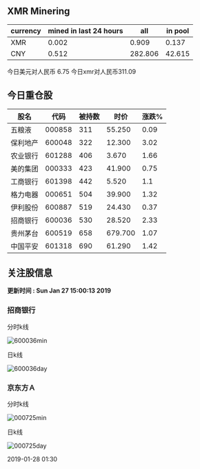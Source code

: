 ## XMR Minering

|currency|mined in last 24 hours|all|in pool|
|---|---|---|---|
|XMR|0.002|0.909|0.137|
|CNY|0.512|282.806|42.615|

今日美元对人民币 6.75	今日xmr对人民币311.09


## 今日重仓股 

|股名|代码|被持数|时价|涨跌%|
|---|---|---|---|---|
|五粮液|000858|311|55.250|0.09|
|保利地产|600048|322|12.300|3.02|
|农业银行|601288|406|3.670|1.66|
|美的集团|000333|423|41.900|0.75|
|工商银行|601398|442|5.520|1.1|
|格力电器|000651|504|39.900|1.32|
|伊利股份|600887|519|24.430|0.37|
|招商银行|600036|530|28.520|2.33|
|贵州茅台|600519|658|679.700|1.07|
|中国平安|601318|690|61.290|1.42|

## 关注股信息
**更新时间 : Sun Jan 27 15:00:13 2019**
### 招商银行 
分时k线

![600036min](http://image.sinajs.cn/newchart/min/n/sh600036.gif)

日k线

![600036day](http://image.sinajs.cn/newchart/daily/n/sh600036.gif)

### 京东方Ａ 
分时k线

![000725min](http://image.sinajs.cn/newchart/min/n/sz000725.gif)

日k线

![000725day](http://image.sinajs.cn/newchart/daily/n/sz000725.gif)

2019-01-28 01:30